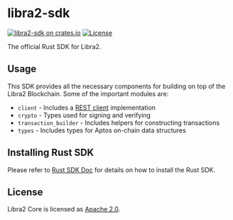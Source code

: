 # libra2-sdk

[![libra2-sdk on crates.io](https://img.shields.io/crates/v/libra2-sdk)](https://crates.io/crates/libra2-sdk)
[![License](https://img.shields.io/badge/license-Apache-green.svg)](https://github.com/libra2org/libra2-core/blob/main/LICENSE)

The official Rust SDK for Libra2.

## Usage

This SDK provides all the necessary components for building on top of the Libra2 Blockchain. Some of the important modules are:

* `client` - Includes a [REST client](https://docs.libra2.org/nodes/libra2-api-spec#/) implementation
* `crypto` - Types used for signing and verifying
* `transaction_builder` - Includes helpers for constructing transactions
* `types` - Includes types for Aptos on-chain data structures

## Installing Rust SDK
Please refer to [Rust SDK Doc](https://docs.libra2.org/sdks/rust-sdk/) for details on how to install the Rust SDK.

## License

Libra2 Core is licensed as [Apache 2.0](https://github.com/libra2org/libra2-core/blob/main/LICENSE).

